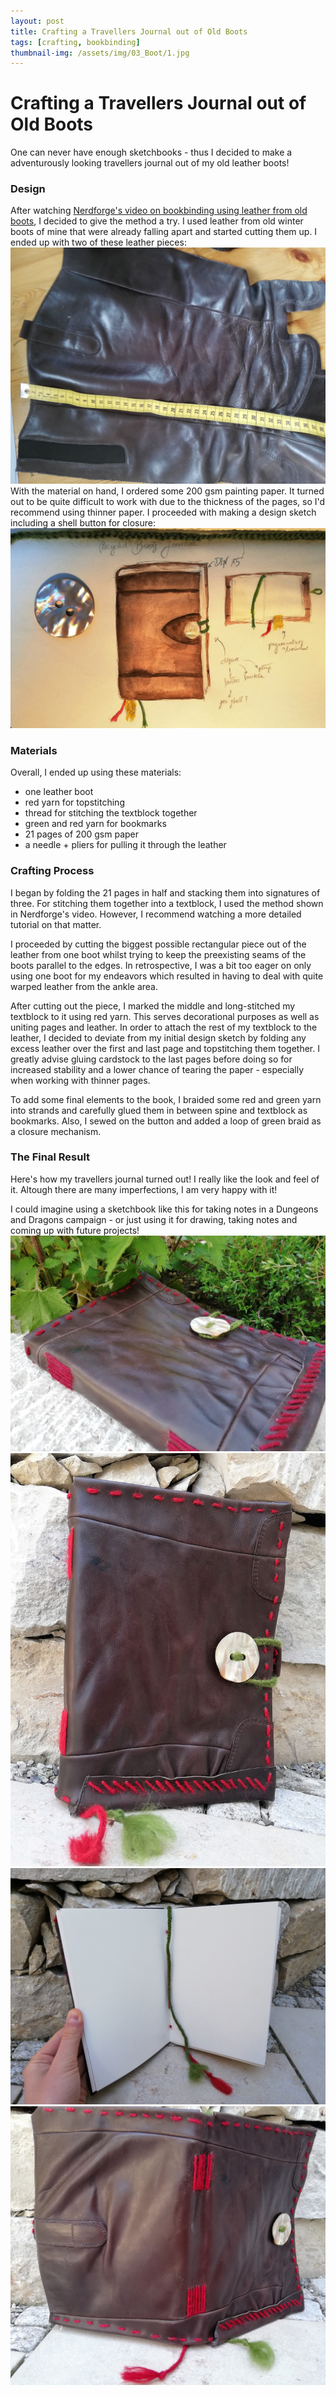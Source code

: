 ```yaml
---
layout: post
title: Crafting a Travellers Journal out of Old Boots
tags: [crafting, bookbinding]
thumbnail-img: /assets/img/03_Boot/1.jpg
---
```


# Crafting a Travellers Journal out of Old Boots
One can never have enough sketchbooks - thus I decided to make a adventurously looking travellers journal out of my old leather boots!

### Design
After watching [Nerdforge's video on bookbinding using leather from old boots](https://www.youtube.com/watch?v=UznBAQs8l3Q), I decided to give the method a try. I used leather from old winter boots of mine that were already falling apart and started cutting them up. I ended up with two of these leather pieces:
![leather](/assets/img/03_Boot/leather.jpg)
With the material on hand, I ordered some 200 gsm painting paper. It turned out to be quite difficult to work with due to the thickness of the pages, so I'd recommend using thinner paper. I proceeded with making a design sketch including a shell button for closure:
![design](/assets/img/03_Boot/design.jpg)

### Materials
Overall, I ended up using these materials:
* one leather boot
* red yarn for topstitching
* thread for stitching the textblock together
* green and red yarn for bookmarks
* 21 pages of 200 gsm paper
* a needle + pliers for pulling it through the leather

### Crafting Process
I began by folding the 21 pages in half and stacking them into signatures of three. For stitching them together into a textblock, I used the method shown in Nerdforge's video. However, I recommend watching a more detailed tutorial on that matter.

I proceeded by cutting the biggest possible rectangular piece out of the leather from one boot whilst trying to keep the preexisting seams of the boots parallel to the edges. In retrospective, I was a bit too eager on only using one boot for my endeavors which resulted in having to deal with quite warped leather from the ankle area.

After cutting out the piece, I marked the middle and long-stitched my textblock to it using red yarn. This serves decorational purposes as well as uniting pages and leather. 
In order to attach the rest of my textblock to the leather, I decided to deviate from my initial design sketch by folding any excess leather over the first and last page and topstitching them together. I greatly advise gluing cardstock to the last pages before doing so for increased stability and a lower chance of tearing the paper - especially when working with thinner pages.

To add some final elements to the book, I braided some red and green yarn into strands and carefully glued them in between spine and textblock as bookmarks. Also, I sewed on the button and added a loop of green braid as a closure mechanism.

### The Final Result 
Here's how my travellers journal turned out! I really like the look and feel of it. Altough there are many imperfections, I am very happy with it!

I could imagine using a sketchbook like this for taking notes in a Dungeons and Dragons campaign - or just using it for drawing, taking notes and coming up with future projects!
![result1](/assets/img/03_Boot/1.jpg)
![result2](/assets/img/03_Boot/2.jpg)
![result3](/assets/img/03_Boot/3.jpg)
![result4](/assets/img/03_Boot/4.jpg)
